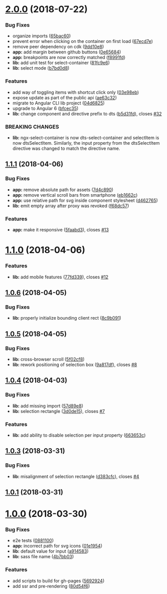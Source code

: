 <a name="2.0.0"></a>
# [2.0.0](https://github.com/d3lm/ngx-drag-to-select/compare/v1.1.1...v2.0.0) (2018-07-22)


### Bug Fixes

* organize imports ([65bac60](https://github.com/d3lm/ngx-drag-to-select/commit/65bac60))
* prevent error when clicking on the container on first load ([67ecd7e](https://github.com/d3lm/ngx-drag-to-select/commit/67ecd7e))
* remove peer dependency on cdk ([9dd10e8](https://github.com/d3lm/ngx-drag-to-select/commit/9dd10e8))
* **app:** add margin between github buttons ([0e65684](https://github.com/d3lm/ngx-drag-to-select/commit/0e65684))
* **app:** breakpoints are now correctly matched ([f8991fd](https://github.com/d3lm/ngx-drag-to-select/commit/f8991fd))
* **lib:** add unit test for select-container ([81fc9e6](https://github.com/d3lm/ngx-drag-to-select/commit/81fc9e6))
* **lib:** select mode ([b7bd0d8](https://github.com/d3lm/ngx-drag-to-select/commit/b7bd0d8))


### Features

* add way of toggling items with shortcut click only ([03e98eb](https://github.com/d3lm/ngx-drag-to-select/commit/03e98eb))
* expose update as part of the public api ([ae63c32](https://github.com/d3lm/ngx-drag-to-select/commit/ae63c32))
* migrate to Angular CLI lib project ([04d6825](https://github.com/d3lm/ngx-drag-to-select/commit/04d6825))
* upgrade to Angular 6 ([bfcec35](https://github.com/d3lm/ngx-drag-to-select/commit/bfcec35))
* **lib:** change component and directive prefix to dts ([b5d31fd](https://github.com/d3lm/ngx-drag-to-select/commit/b5d31fd)), closes [#32](https://github.com/d3lm/ngx-drag-to-select/issues/32)


### BREAKING CHANGES

* **lib:** ngx-select-container is now dts-select-container and
selectItem is now dtsSelectItem. Similarly, the input property from the
dtsSelectItem directive was changed to match the directive name.



<a name="1.1.1"></a>
## [1.1.1](https://github.com/d3lm/ngx-drag-to-select/compare/v1.1.0...v1.1.1) (2018-04-06)


### Bug Fixes

* **app:** remove absolute path for assets ([7d4c890](https://github.com/d3lm/ngx-drag-to-select/commit/7d4c890))
* **app:** remove vertical scroll bars from smartphone ([eb1662c](https://github.com/d3lm/ngx-drag-to-select/commit/eb1662c))
* **app:** use relative path for svg inside component stylesheet ([d462765](https://github.com/d3lm/ngx-drag-to-select/commit/d462765))
* **lib:** emit empty array after proxy was revoked ([f68dc57](https://github.com/d3lm/ngx-drag-to-select/commit/f68dc57))


### Features

* **app:** make it responsive ([5faabd3](https://github.com/d3lm/ngx-drag-to-select/commit/5faabd3)), closes [#13](https://github.com/d3lm/ngx-drag-to-select/issues/13)



<a name="1.1.0"></a>
# [1.1.0](https://github.com/d3lm/ngx-drag-to-select/compare/v1.0.6...v1.1.0) (2018-04-06)


### Features

* **lib:** add mobile features ([77fd339](https://github.com/d3lm/ngx-drag-to-select/commit/77fd339)), closes [#12](https://github.com/d3lm/ngx-drag-to-select/issues/12)



<a name="1.0.6"></a>
## [1.0.6](https://github.com/d3lm/ngx-drag-to-select/compare/v1.0.5...v1.0.6) (2018-04-05)


### Bug Fixes

* **lib:** properly initialize bounding client rect ([8c9b091](https://github.com/d3lm/ngx-drag-to-select/commit/8c9b091))



<a name="1.0.5"></a>
## [1.0.5](https://github.com/d3lm/ngx-drag-to-select/compare/v1.0.4...v1.0.5) (2018-04-05)


### Bug Fixes

* **lib:** cross-browser scroll ([5f02cf8](https://github.com/d3lm/ngx-drag-to-select/commit/5f02cf8))
* **lib:** rework positioning of selection box ([9a817df](https://github.com/d3lm/ngx-drag-to-select/commit/9a817df)), closes [#8](https://github.com/d3lm/ngx-drag-to-select/issues/8)



<a name="1.0.4"></a>
## [1.0.4](https://github.com/d3lm/ngx-drag-to-select/compare/v1.0.3...v1.0.4) (2018-04-03)


### Bug Fixes

* **lib:** add missing import ([57d89e8](https://github.com/d3lm/ngx-drag-to-select/commit/57d89e8))
* **lib:** selection rectangle ([3d0de15](https://github.com/d3lm/ngx-drag-to-select/commit/3d0de15)), closes [#7](https://github.com/d3lm/ngx-drag-to-select/issues/7)


### Features

* **lib:** add ability to disable selection per input property ([663653c](https://github.com/d3lm/ngx-drag-to-select/commit/663653c))



<a name="1.0.3"></a>
## [1.0.3](https://github.com/d3lm/ngx-drag-to-select/compare/v1.0.1...v1.0.3) (2018-03-31)


### Bug Fixes

* **lib:** misalignment of selection rectangle ([d383cfc](https://github.com/d3lm/ngx-drag-to-select/commit/d383cfc)), closes [#4](https://github.com/d3lm/ngx-drag-to-select/issues/4)



<a name="1.0.1"></a>
## [1.0.1](https://github.com/d3lm/ngx-drag-to-select/compare/v1.0.0...v1.0.1) (2018-03-31)



<a name="1.0.0"></a>
# [1.0.0](https://github.com/d3lm/ngx-drag-to-select/compare/80d54f6...v1.0.0) (2018-03-30)


### Bug Fixes

* e2e tests ([0881100](https://github.com/d3lm/ngx-drag-to-select/commit/0881100))
* **app:** incorrect path for svg icons ([01e1954](https://github.com/d3lm/ngx-drag-to-select/commit/01e1954))
* **lib:** default value for input ([a914583](https://github.com/d3lm/ngx-drag-to-select/commit/a914583))
* **lib:** sass file name ([4b7bb03](https://github.com/d3lm/ngx-drag-to-select/commit/4b7bb03))


### Features

* add scripts to build for gh-pages ([5692924](https://github.com/d3lm/ngx-drag-to-select/commit/5692924))
* add ssr and pre-rendering ([80d54f6](https://github.com/d3lm/ngx-drag-to-select/commit/80d54f6))



